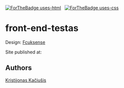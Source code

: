 [![ForTheBadge uses-html](http://ForTheBadge.com/images/badges/uses-html.svg)](http://ForTheBadge.com) &nbsp;
[![ForTheBadge uses-css](http://ForTheBadge.com/images/badges/uses-css.svg)](http://ForTheBadge.com) <br>



# front-end-testas

Design: [Fcuksense](https://cdn.discordapp.com/attachments/850245533838868480/850246623883034644/login_screen.png)

Site published at: 

## Authors

[Kristijonas Kačiušis](https://github.com/KKaciusis)